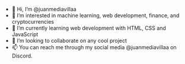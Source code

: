 - 👋 Hi, I’m @juanmediavillaa
- 👀 I’m interested in machine learning, web development, finance, and cryptocurrencies
- 🌱 I’m currently learning web development with HTML, CSS and JavaScript
- 💞️ I’m looking to collaborate on any cool project
- 📫 You can reach me through my social media @juanmediavillaa on Discord.

<!---
juanmediavillaa/juanmediavillaa is a ✨ special ✨ repository because its `README.md` (this file) appears on your GitHub profile.
You can click the Preview link to take a look at your changes.
--->
